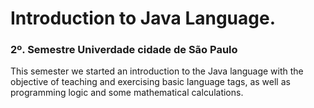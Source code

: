 # Introduction to Java Language.</br>

<h3>2º. Semestre Univerdade cidade de São Paulo</h3>

<p> This semester we started an introduction to the Java language with the objective of teaching and exercising basic language tags, 
as well as programming logic and some mathematical calculations.</p>
